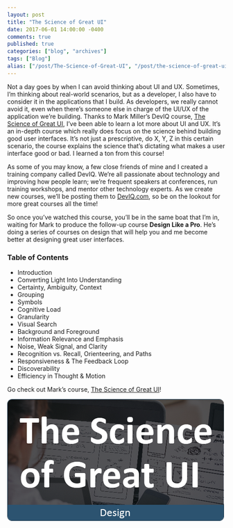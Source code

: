 ```yaml
---
layout: post
title: "The Science of Great UI"
date: 2017-06-01 14:00:00 -0400
comments: true
published: true
categories: ["blog", "archives"]
tags: ["Blog"]
alias: ["/post/The-Science-of-Great-UI", "/post/the-science-of-great-ui"]
---
```

<!-- more -->


<p>Not a day goes by when I can avoid thinking about UI and UX. Sometimes, I’m thinking about real-world scenarios, but as a developer, I also have to consider it in the applications that I build. As developers, we really cannot avoid it, even when there’s someone else in charge of the UI/UX of the application we’re building. Thanks to Mark Miller’s DevIQ course, <a href="http://app.deviq.com/courses/the-science-of-great-ui" target="_blank">The Science of Great UI</a>, I’ve been able to learn a lot more about UI and UX. It’s an in-depth course which really does focus on the science behind building good user interfaces. It’s not just a prescriptive, do X, Y, Z in this certain scenario, the course explains the science that’s dictating what makes a user interface good or bad. I learned a ton from this course!</p> <p>As some of you may know, a few close friends of mine and I created a training company called DevIQ. We’re all passionate about technology and improving how people learn; we’re frequent speakers at conferences, run training workshops, and mentor other technology experts. As we create new courses, we’ll be posting them to <a href="http://deviq.com/" target="_blank">DevIQ.com</a>, so be on the lookout for more great courses all the time!</p> <p>So once you’ve watched this course, you’ll be in the same boat that I’m in, waiting for Mark to produce the follow-up course <strong>Design Like a Pro</strong>. He’s doing a series of courses on design that will help you and me become better at designing great user interfaces.</p> <h3>Table of Contents</h3> <ul> <li>Introduction  <li>Converting Light Into Understanding  <li>Certainty, Ambiguity, Context  <li>Grouping  <li>Symbols  <li>Cognitive Load  <li>Granularity  <li>Visual Search  <li>Background and Foreground  <li>Information Relevance and Emphasis  <li>Noise, Weak Signal, and Clarity  <li>Recognition vs. Recall, Orienteering, and Paths  <li>Responsiveness &amp; The Feedback Loop  <li>Discoverability  <li>Efficiency in Thought &amp; Motion </li></ul> <p>Go check out Mark’s course, <a href="http://app.deviq.com/courses/the-science-of-great-ui" target="_blank">The Science of Great UI</a>!</p> <p><a href="http://app.deviq.com/courses/the-science-of-great-ui" target="_blank"><img title="ScienceOfGreatUIThumb" style="border-left-width: 0px; border-right-width: 0px; background-image: none; border-bottom-width: 0px; padding-top: 0px; padding-left: 0px; display: inline; padding-right: 0px; border-top-width: 0px" border="0" alt="ScienceOfGreatUIThumb" src="/images/files/ScienceOfGreatUIThumb.png" width="500" height="280"></a></p>
